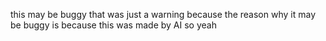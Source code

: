 this may be buggy that was just a warning because the reason why it may be buggy is because this was made by AI so yeah
